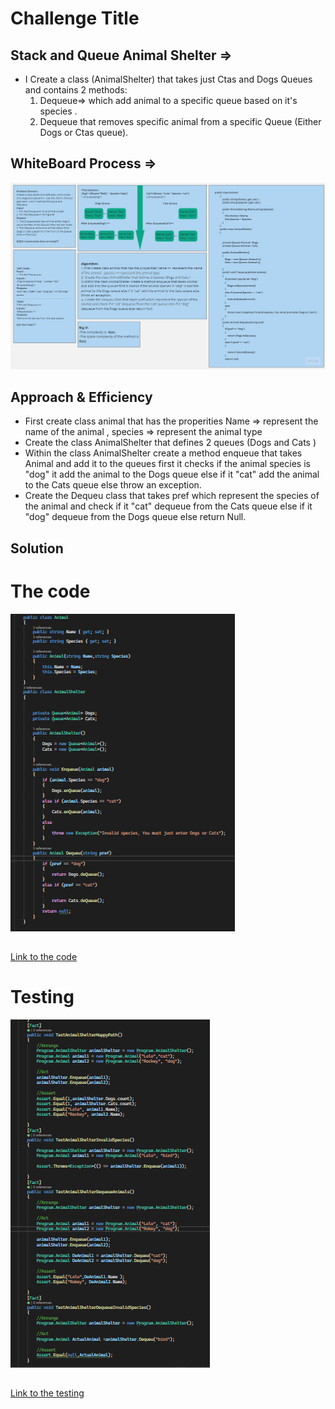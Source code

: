 # Challenge Title
## Stack and Queue Animal Shelter =>
+ I Create a class (AnimalShelter) that takes just Ctas and Dogs Queues and contains 2 methods: 
  1. Dequeue=> which add animal to a specific queue based on it's species .
  2. Dequeue that removes specific animal from a specific Queue (Either Dogs or Ctas queue).

## WhiteBoard Process =>
![Animal Shelter ](./Assest/AnimalShelter.jpg)

## Approach & Efficiency
+ First create class animal that has the properities Name => represent the name of the animal , species => represent the animal type
+ Create the class AnimalShelter that defines 2 queues (Dogs and Cats )
+ Within the class AnimalShelter create a method enqueue that takes Animal and add it to the queues first it checks if the animal species is "dog" it add the animal to the Dogs queue else if it "cat" add the animal to the Cats queue else throw an exception.
+ Create the Dequeu class that takes pref which represent the species of the animal and check if it "cat" dequeue from the Cats queue else if it "dog" dequeue from the Dogs queue else return Null.

## Solution
# The code 

![Code](./Assest/Code.png)

## 
[Link to the code](/LinkedList/Program.cs)

# Testing 

![Testing](./Assest/Testing.png)

## 
[Link to the testing](/testLinkedList/UnitTest1.cs)
